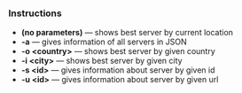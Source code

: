 ### Instructions
- **(no parameters)** — shows best server by current location  
- **-a** — gives information of all servers in JSON  
- **-o \<country\>** — shows best server by given country  
- **-i \<city\>** — shows best server by given city  
- **-s \<id\>** — gives information about server by given id  
- **-u \<id\>** — gives information about server by given url

